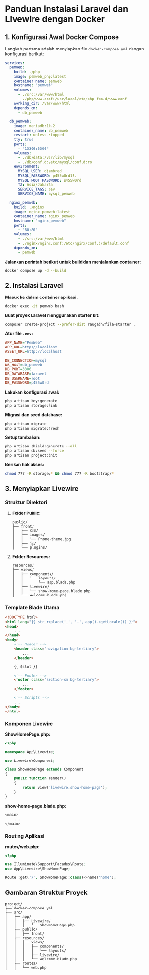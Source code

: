 # Panduan Instalasi Laravel dan Livewire dengan Docker

## 1. Konfigurasi Awal Docker Compose

Langkah pertama adalah menyiapkan file `docker-compose.yml` dengan konfigurasi berikut:

```yml
services:
  pemweb:
    build: ./php
    image: pemweb_php:latest
    container_name: pemweb
    hostname: "pemweb"
    volumes:
      - ./src:/var/www/html
      - ./php/www.conf:/usr/local/etc/php-fpm.d/www.conf
    working_dir: /var/www/html
    depends_on:
      - db_pemweb
      
  db_pemweb:
    image: mariadb:10.2
    container_name: db_pemweb
    restart: unless-stopped
    tty: true
    ports:
      - "13306:3306"
    volumes:
      - ./db/data:/var/lib/mysql
      - ./db/conf.d:/etc/mysql/conf.d:ro
    environment:
      MYSQL_USER: djambred
      MYSQL_PASSWORD: p455w0rd1!.
      MYSQL_ROOT_PASSWORD: p455w0rd
      TZ: Asia/Jakarta
      SERVICE_TAGS: dev
      SERVICE_NAME: mysql_pemweb
      
  nginx_pemweb:
    build: ./nginx
    image: nginx_pemweb:latest
    container_name: nginx_pemweb
    hostname: "nginx_pemweb"
    ports:
      - "80:80"
    volumes:
      - ./src:/var/www/html
      - ./nginx/nginx.conf:/etc/nginx/conf.d/default.conf
    depends_on:
      - pemweb
```

**Jalankan perintah berikut untuk build dan menjalankan container:**
```bash
docker compose up -d --build
```

## 2. Instalasi Laravel

**Masuk ke dalam container aplikasi:**
```bash
docker exec -it pemweb bash
```

**Buat proyek Laravel menggunakan starter kit:**
```bash
composer create-project --prefer-dist raugadh/fila-starter .
```

**Atur file `.env`:**
```ini
APP_NAME="PemWeb"
APP_URL=http://localhost
ASSET_URL=http://localhost

DB_CONNECTION=mysql
DB_HOST=db_pemweb
DB_PORT=3306
DB_DATABASE=laravel
DB_USERNAME=root
DB_PASSWORD=p455w0rd
```

**Lakukan konfigurasi awal:**
```bash
php artisan key:generate
php artisan storage:link
```

**Migrasi dan seed database:**
```bash
php artisan migrate
php artisan migrate:fresh
```

**Setup tambahan:**
```bash
php artisan shield:generate --all
php artisan db:seed --force
php artisan project:init
```

**Berikan hak akses:**
```bash
chmod 777 -R storage/* && chmod 777 -R bootstrap/*
```

## 3. Menyiapkan Livewire

### Struktur Direktori

1. **Folder Public:**
   ```
   public/
   ├── front/
   │   ├── css/
   │   ├── images/
   │   │   └── Phone-theme.jpg
   │   ├── js/
   │   └── plugins/
   ```

2. **Folder Resources:**
   ```
   resources/
   ├── views/
   │   ├── components/
   │   │   └── layouts/
   │   │       └── app.blade.php
   │   ├── livewire/
   │   │   └── show-home-page.blade.php
   │   └── welcome.blade.php
   ```

### Template Blade Utama

```html
<!DOCTYPE html>
<html lang="{{ str_replace('_', '-', app()->getLocale()) }}">
<head>
    ...
</head>
<body>
    <!-- Header -->
    <header class="navigation bg-tertiary">
        ...
    </header>

    {{ $slot }}

    <!-- Footer -->
    <footer class="section-sm bg-tertiary">
        ...
    </footer>

    <!-- Scripts -->
    ...
</body>
</html>
```

### Komponen Livewire

**ShowHomePage.php:**
```php
<?php

namespace App\Livewire;

use Livewire\Component;

class ShowHomePage extends Component
{
    public function render()
    {
        return view('livewire.show-home-page');
    }
}
```

**show-home-page.blade.php:**
```php
<main>
    ...
</main>
```

### Routing Aplikasi

**routes/web.php:**
```php
<?php

use Illuminate\Support\Facades\Route;
use App\Livewire\ShowHomePage;

Route::get('/', ShowHomePage::class)->name('home');
```

## Gambaran Struktur Proyek

```
project/
├── docker-compose.yml
├── src/
│   ├── app/
│   │   ├── Livewire/
│   │   │   └── ShowHomePage.php
│   ├── public/
│   │   ├── front/
│   ├── resources/
│   │   ├── views/
│   │   │   ├── components/
│   │   │   │   └── layouts/
│   │   │   ├── livewire/
│   │   │   └── welcome.blade.php
│   ├── routes/
│   │   └── web.php
```